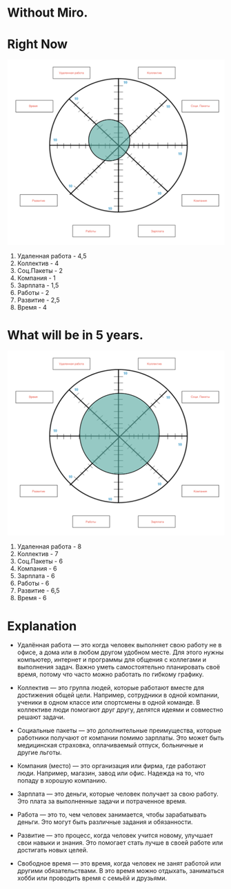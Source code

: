 # Without Miro.

# Right Now

![Изображение того, как выглядит сейчас колесо.](./images/КакСейчас.png)

1. Удаленная работа     -   4,5
2. Коллектив            -   4
3. Соц.Пакеты           -   2
4. Компания             -   1
5. Зарплата             -   1,5
6. Работы               -   2
7. Развитие             -   2,5
8. Время                -   4


# What will be in 5 years.

![Изображение того, как будет выглядеть через 5 лет колесо.](./images/КакХочу.png) 

1. Удаленная работа     -   8
2. Коллектив            -   7
3. Соц.Пакеты           -   6
4. Компания             -   6
5. Зарплата             -   6
6. Работы               -   6
7. Развитие             -   6,5
8. Время                -   6


# Explanation

* Удалённая работа — это когда человек выполняет свою работу не в офисе, а дома или в любом другом удобном месте. Для этого нужны компьютер, интернет и программы для общения с коллегами и выполнения задач. Важно уметь самостоятельно планировать своё время, потому что часто можно работать по гибкому графику.

* Коллектив — это группа людей, которые работают вместе для достижения общей цели. Например, сотрудники в одной компании, ученики в одном классе или спортсмены в одной команде. В коллективе люди помогают друг другу, делятся идеями и совместно решают задачи.

* Социальные пакеты — это дополнительные преимущества, которые работники получают от компании помимо зарплаты. Это может быть медицинская страховка, оплачиваемый отпуск, больничные и другие льготы.

* Компания (место) — это организация или фирма, где работают люди. Например, магазин, завод или офис. Надежда на то, что попаду в хорошую компанию.

* Зарплата — это деньги, которые человек получает за свою работу. Это плата за выполненные задачи и потраченное время.

* Работа — это то, чем человек занимается, чтобы зарабатывать деньги. Это могут быть различные задания и обязанности.

* Развитие — это процесс, когда человек учится новому, улучшает свои навыки и знания. Это помогает стать лучше в своей работе или достигать новых целей.

* Свободное время — это время, когда человек не занят работой или другими обязательствами. В это время можно отдыхать, заниматься хобби или проводить время с семьёй и друзьями.
